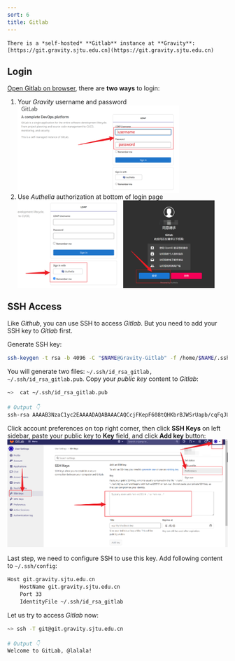 ```yaml
---
sort: 6
title: Gitlab
---
```


```note
There is a *self-hosted* **Gitlab** instance at **Gravity**: [https://git.gravity.sjtu.edu.cn](https://git.gravity.sjtu.edu.cn)
```

## Login

[Open Gitlab on browser](https://git.gravity.sjtu.edu.cn/), there are **two ways** to login:

1. Your *Gravity* username and password
    <img src="../images/Advanced/gitlab-passwd-login.png" height = "200" div align=center />
2. Use *Authelia* authorization at bottom of login page
    <img src="../images/Advanced/gitlab-authelia-login.png" height = "200" div align=center />
    <img src="../images/Advanced/gitlab-authelia-confirm.png" height = "200" div align=center />


## SSH Access

Like *Github*, you can use SSH to access *Gitlab*. But you need to add your SSH key to *Gitlab* first.

Generate SSH key:

```bash
ssh-keygen -t rsa -b 4096 -C "$NAME@Gravity-Gitlab" -f /home/$NAME/.ssh/id_rsa_gitlab -q -N ""
```

You will generate two files: `~/.ssh/id_rsa_gitlab, ~/.ssh/id_rsa_gitlab.pub`. Copy your *public key* content to *Gitlab*:

```bash
~>  cat ~/.ssh/id_rsa_gitlab.pub

# Output 👇
ssh-rsa AAAAB3NzaC1yc2EAAAADAQABAAACAQCcjFKepF608tQHKbrBJWSrUapb/cqFqJUNbCpqQT5UTzCY2j5CjlpNdxxxxxxxxxxxxxxxxxxxxxxxxxxxxxxxxxxxxxxxxxxxxxxxxxxxxxxxxxxxxxxxxxxxxxxxxxxxxxxxxxxxxxxxxxxxxxxxxxxxxxxxxxxxxxxxxxxxxxxxxxxxxxxxxxxxxxg3eHlDAVaM5nlP2Rk+z+7CG0lzcpH7BERKIQ== lalala@Gravity-Gitlab
```

Click account preferences on top right corner, then click **SSH Keys** on left sidebar, paste your public key to **Key** field, and click **Add key** button:
![gitlab add SSH key](../images/Advanced/gitlab-add-ssh-key.png)

Last step, we need to configure SSH to use this key. Add following content to `~/.ssh/config`:

```bash
Host git.gravity.sjtu.edu.cn
    HostName git.gravity.sjtu.edu.cn
    Port 33
    IdentityFile ~/.ssh/id_rsa_gitlab
```

Let us try to access *Gitlab* now:

```bash
~> ssh -T git@git.gravity.sjtu.edu.cn

# Output 👇
Welcome to GitLab, @lalala!
```